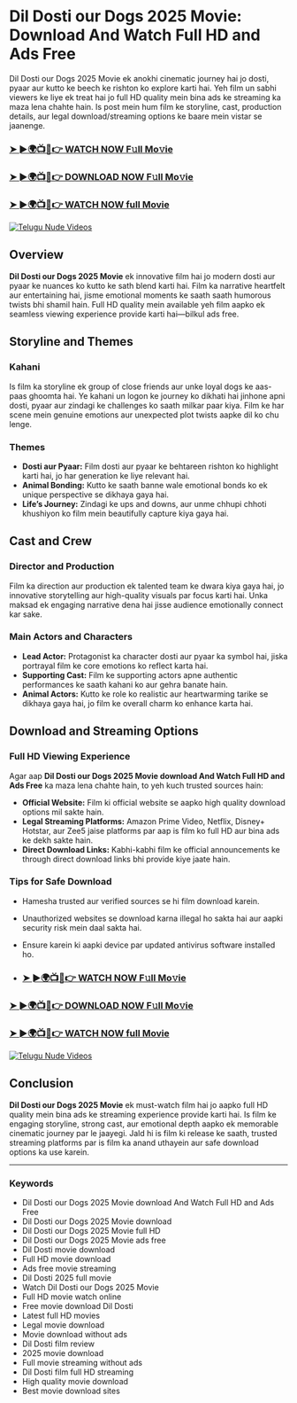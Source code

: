 # Dil Dosti our Dogs 2025 Movie: Download And Watch Full HD and Ads Free

Dil Dosti our Dogs 2025 Movie ek anokhi cinematic journey hai jo dosti, pyaar aur kutto ke beech ke rishton ko explore karti hai. Yeh film un sabhi viewers ke liye ek treat hai jo full HD quality mein bina ads ke streaming ka maza lena chahte hain. Is post mein hum film ke storyline, cast, production details, aur legal download/streaming options ke baare mein vistar se jaanenge.

<h3><a href="https://jioupload.com/E9Qz9A2WzOL2">➤ ►🌍📺📱👉 WATCH NOW F𝚞ll Mo𝚟ie</a></h3>
 
 <h3><a href="https://jioupload.com/E9Qz9A2WzOL2">➤ ►🌍📺📱👉 DOWNLOAD NOW F𝚞ll Mo𝚟ie</a></h3>
 
 <h3><a href="https://jioupload.com/E9Qz9A2WzOL2">➤ ►🌍📺📱👉 WATCH NOW full Movie</a></h3>
 
[![Telugu Nude Videos](https://i.imgur.com/dJHk4Zq.gif)](https://jioupload.com/E9Qz9A2WzOL2)

## Overview

**Dil Dosti our Dogs 2025 Movie** ek innovative film hai jo modern dosti aur pyaar ke nuances ko kutto ke sath blend karti hai. Film ka narrative heartfelt aur entertaining hai, jisme emotional moments ke saath saath humorous twists bhi shamil hain. Full HD quality mein available yeh film aapko ek seamless viewing experience provide karti hai—bilkul ads free.

## Storyline and Themes

### Kahani

Is film ka storyline ek group of close friends aur unke loyal dogs ke aas-paas ghoomta hai. Ye kahani un logon ke journey ko dikhati hai jinhone apni dosti, pyaar aur zindagi ke challenges ko saath milkar paar kiya. Film ke har scene mein genuine emotions aur unexpected plot twists aapke dil ko chu lenge.

### Themes

- **Dosti aur Pyaar:** Film dosti aur pyaar ke behtareen rishton ko highlight karti hai, jo har generation ke liye relevant hai.
- **Animal Bonding:** Kutto ke saath banne wale emotional bonds ko ek unique perspective se dikhaya gaya hai.
- **Life’s Journey:** Zindagi ke ups and downs, aur unme chhupi chhoti khushiyon ko film mein beautifully capture kiya gaya hai.

## Cast and Crew

### Director and Production

Film ka direction aur production ek talented team ke dwara kiya gaya hai, jo innovative storytelling aur high-quality visuals par focus karti hai. Unka maksad ek engaging narrative dena hai jisse audience emotionally connect kar sake.

### Main Actors and Characters

- **Lead Actor:** Protagonist ka character dosti aur pyaar ka symbol hai, jiska portrayal film ke core emotions ko reflect karta hai.
- **Supporting Cast:** Film ke supporting actors apne authentic performances ke saath kahani ko aur gehra banate hain.
- **Animal Actors:** Kutto ke role ko realistic aur heartwarming tarike se dikhaya gaya hai, jo film ke overall charm ko enhance karta hai.

## Download and Streaming Options

### Full HD Viewing Experience

Agar aap **Dil Dosti our Dogs 2025 Movie download And Watch Full HD and Ads Free** ka maza lena chahte hain, to yeh kuch trusted sources hain:
- **Official Website:** Film ki official website se aapko high quality download options mil sakte hain.
- **Legal Streaming Platforms:** Amazon Prime Video, Netflix, Disney+ Hotstar, aur Zee5 jaise platforms par aap is film ko full HD aur bina ads ke dekh sakte hain.
- **Direct Download Links:** Kabhi-kabhi film ke official announcements ke through direct download links bhi provide kiye jaate hain.

### Tips for Safe Download

- Hamesha trusted aur verified sources se hi film download karein.
- Unauthorized websites se download karna illegal ho sakta hai aur aapki security risk mein daal sakta hai.
- Ensure karein ki aapki device par updated antivirus software installed ho.

- <h3><a href="https://jioupload.com/E9Qz9A2WzOL2">➤ ►🌍📺📱👉 WATCH NOW F𝚞ll Mo𝚟ie</a></h3>
 
 <h3><a href="https://jioupload.com/E9Qz9A2WzOL2">➤ ►🌍📺📱👉 DOWNLOAD NOW F𝚞ll Mo𝚟ie</a></h3>
 
 <h3><a href="https://jioupload.com/E9Qz9A2WzOL2">➤ ►🌍📺📱👉 WATCH NOW full Movie</a></h3>
 
[![Telugu Nude Videos](https://i.imgur.com/dJHk4Zq.gif)](https://jioupload.com/E9Qz9A2WzOL2)

## Conclusion

**Dil Dosti our Dogs 2025 Movie** ek must-watch film hai jo aapko full HD quality mein bina ads ke streaming experience provide karti hai. Is film ke engaging storyline, strong cast, aur emotional depth aapko ek memorable cinematic journey par le jaayegi. Jald hi is film ki release ke saath, trusted streaming platforms par is film ka anand uthayein aur safe download options ka use karein.

---

### Keywords
- Dil Dosti our Dogs 2025 Movie download And Watch Full HD and Ads Free
- Dil Dosti our Dogs 2025 Movie download
- Dil Dosti our Dogs 2025 Movie full HD
- Dil Dosti our Dogs 2025 Movie ads free
- Dil Dosti movie download
- Full HD movie download
- Ads free movie streaming
- Dil Dosti 2025 full movie
- Watch Dil Dosti our Dogs 2025 Movie
- Full HD movie watch online
- Free movie download Dil Dosti
- Latest full HD movies
- Legal movie download
- Movie download without ads
- Dil Dosti film review
- 2025 movie download
- Full movie streaming without ads
- Dil Dosti film full HD streaming
- High quality movie download
- Best movie download sites
